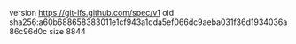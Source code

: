 version https://git-lfs.github.com/spec/v1
oid sha256:a60b688658383011e1cf943a1dda5ef066dc9aeba031f36d1934036a86c96d0c
size 8844
